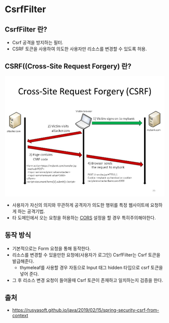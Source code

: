 # CsrfFilter

## CsrfFilter 란?
- Csrf 공격을 방지하는 필터.
- CSRF 토큰을 사용하여 의도한 사용자만 리소스를 변경할 수 있도록 허용.

## CSRF((Cross-Site Request Forgery) 란?
![](../images/csrf.jpg)
- 사용자가 자신의 의지와 무관하게 공격자가 의도한 행위를 특정 웹사이트에 요청하게 하는 공격기법.  
- 타 도메인에서 오는 요청을 허용하는 [CORS](https://github.com/leeyohan93/TIL/blob/master/spring/security/Cors.md) 설정을 할 경우 특히주의해야한다.

## 동작 방식
- 기본적으로는 Form 요청을 통해 동작한다.
- 리소스를 변경할 수 있을만한 요청에(사용자가 로그인) CsrfFilter는 Csrf 토큰을 발급해준다.
    - thymeleaf를 사용할 경우 자동으로 Input 태그 hidden 타입으로 csrf 토큰을 넣어 준다.
- 그 후 리소스 변경 요청이 들어올때 Csrf 토큰이 존재하고 일치하는지 검증을 한다.  

## 출처
- https://rusyasoft.github.io/java/2019/02/15/spring-security-csrf-from-context
